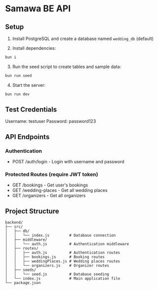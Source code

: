 # Samawa BE API

## Setup

1. Install PostgreSQL and create a database named `wedding_db` (default)

2. Install dependencies:
```bash
bun i
```

3. Run the seed script to create tables and sample data:
```bash
bun run seed
```

4. Start the server:
```bash
bun run dev
```

## Test Credentials

Username: testuser
Password: password123

## API Endpoints

### Authentication
- POST /auth/login - Login with username and password

### Protected Routes (require JWT token)
- GET /bookings - Get user's bookings
- GET /wedding-places - Get all wedding places
- GET /organizers - Get all organizers

## Project Structure

```
backend/
├── src/
│   ├── db/
│   │   └── index.js         # Database connection
│   ├── middleware/
│   │   └── auth.js          # Authentication middleware
│   ├── routes/
│   │   ├── auth.js          # Authentication routes
│   │   ├── bookings.js      # Booking routes
│   │   ├── weddingPlaces.js # Wedding places routes
│   │   └── organizers.js    # Organizer routes
│   ├── seeds/
│   │   └── seed.js          # Database seeding
│   └── index.js             # Main application file
└── package.json
```